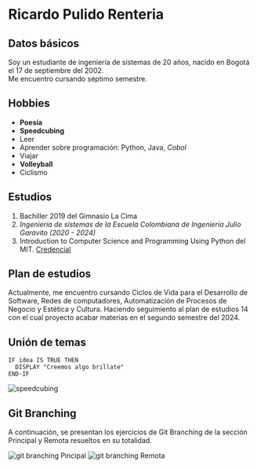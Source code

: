 # Ricardo Pulido Renteria

## Datos básicos
Soy un estudiante de ingeniería de sistemas de 20 años, nacido en Bogotá el 17 de septiembre del 2002.\
Me encuentro cursando séptimo semestre.
 
## Hobbies
  - **Poesía**
  - **Speedcubing**
  - Leer
  - Aprender sobre programación: Python, Java, _Cobol_
  - Viajar
  - **Volleyball**
  - Ciclismo
 
## Estudios
  1. Bachiller 2019 del Gimnasio La Cima
  2. _Ingeniería de sistemas de la Escuela Colombiana de Ingeniería Julio Garavito (2020 - 2024)_
  3. Introduction to Computer Science and Programming Using Python del MIT. [Credencial](https://courses.edx.org/certificates/e4338e2fd8bc4a65870f47f33f9c8917)

## Plan de estudios
Actualmente, me encuentro cursando Ciclos de Vida para el Desarrollo de Software, Redes de computadores, Automatización de Procesos de Negocio y Estética y Cultura. Haciendo seguimiento al plan de estudios 14 con el cual proyecto acabar materias en el segundo semestre del 2024.

## Unión de temas
```
IF idea IS TRUE THEN
  DISPLAY "Creemos algo brillate"
END-IF
```
![speedcubing](https://www.coolthings.com/wp-content/uploads/2020/08/rubiks-connected-cube-1.jpg)

## Git Branching
A continuación, se presentan los ejercicios de Git Branching de la sección Principal y Remota resueltos en su totalidad.


![git branching Pincipal](https://user-images.githubusercontent.com/123812772/216209624-93b9b903-a294-4d65-9503-e258f5e00eb9.PNG)
![git branching Remota](https://user-images.githubusercontent.com/123812772/216209715-444aca32-8161-4e6b-ab23-a5587cdbcb09.PNG)
